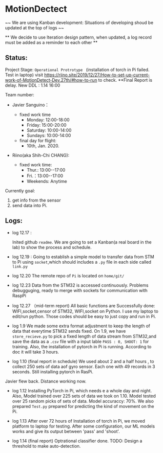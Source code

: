 # MotionDectect
~~ We are using Kanban development: Situations of developing shoud be updated at the top of logs ~~

** We decide to use Iteration design pattern, when updated, a log record must be added as a reminder to each other **
## Status:
Project Stage: `Operational Protrotype ` (installation of torch in Pi failed. Test in laptop) 
visit https://riino.site/2019/12/27/How-to-set-up-current-work-of-MotionDetect-Dev.27th/#how-to-run to check.
**Final Report is delay. New DDL : 1.14 16:00

Team number:

 -  Javier Sanguino：
     - fixed work time 
       - Monday: 12:00-18:00
       - Friday: 15:00-20:00
       - Saturday: 10:00-14:00
       - Sundays: 10:00-14:00
     - final day for flight:
       - 10th, Jan.  2020.
  
- Riino(aka Shih-Chi CHANG):
  -  fixed work time: 
     -  Thur.:  13:00--17:00 
     -  Fri.：13:00--17:00 
     -   Weekends: Anytime
  
Currently goal: 

  1. get info from the sensor
  2. send data into Pi.

## Logs:

- log 12.17 :

  Inited github `readme`.
  We are going to set a Kanban(a real board in the lab) to show the process and schedule.

- log 12.19 :
  Going to establish a simple model to transfer data from STM to Pi using `socket`,which should includes a `.py` file in each side called `link.py`
  
- log 12.20
  The remote repo of `Pi` is located on `home/git/` 
 
 - log 12.23
  Data from the STM32 is accessed continuously. Problems debugguging, ready to merge with sockets for communication with RaspPi
  
 - log 12.27 （mid-term report)
  All basic functions are Successfully done:  WIFI,socket,censor of STM32, WIFI,socket on Python.
  I use my laptop to edit/run python. Those codes should be easy to just copy and run in Pi.
 - log 1.9 
  We made some extra format adjustment to keep the length of data that everytime STM32 sends fixed.
  On 1.9, we have `store_recieve.py` to pick a fixed length of data stream from STM32,and save the data as a `.csv` file with a input lable `PASS : 0, SHOOT: 1` for training.
  Also, the installation of pytorch in Pi is running. According to doc it will take 3 hours.
  - log 1.10 (final report in schedule)
  We used about 2 and a half hours , to collect 250 sets of data aof gyro sensor. Each one with 49 records in 3 seconds.
  Still installing pytorch in RasPi.
  
  Javier flew back. Distance working now. 
  - log 1.12
  Installing PyTorch in Pi, which needs e a whole day and night. Also, Model trained over 225 sets of data we took on 1.10. Model tested over 25 random picks of sets of data. Model accuraccy: 70%. We also prepared `Test.py` prepared for predicting the kind of movement on the Pi.
  
  - log 1.13 
  After over 72 hours of Installation of torch in Pi, we moved platform to laptop for testing.
  After some configuration, our ML models works and give its output between 'pass' and 'shoot'. 
  
  - log 1.14 (final report)
  Optrational classifier done.  TODO: Design a threshold to make auto-detection.
  
